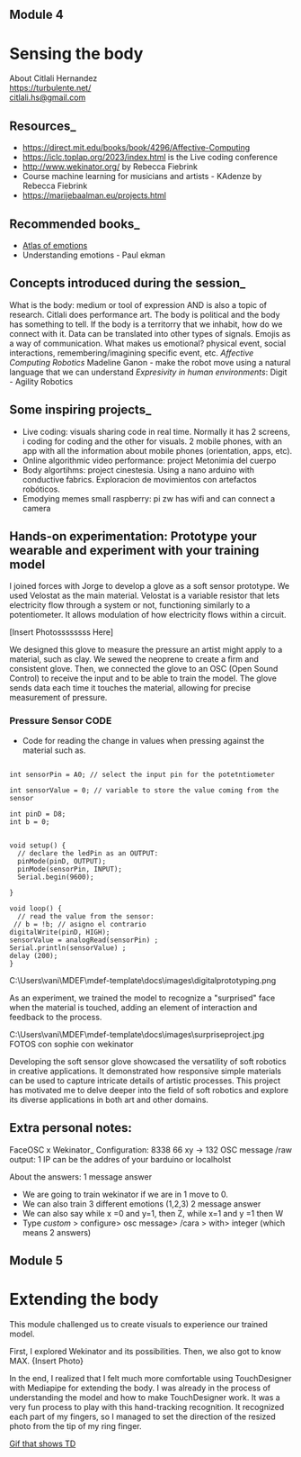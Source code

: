 ## Module 4
# Sensing the body
About Citlali Hernandez <br>
https://turbulente.net/ <br>
citlali.hs@gmail.com <br>

## Resources_
- https://direct.mit.edu/books/book/4296/Affective-Computing
- https://iclc.toplap.org/2023/index.html is the Live coding conference
- http://www.wekinator.org/ by Rebecca Fiebrink 
- Course machine learning for musicians and artists - KAdenze by Rebecca Fiebrink 
- https://marijebaalman.eu/projects.html
## Recommended books_
- [Atlas of emotions](https://atlasofemotions.org/)
- Understanding emotions - Paul ekman 


## Concepts introduced during the session_
What is the body: medium or tool of expression AND is also a topic of research. Citlali does performance art. The body is political and the body has something to tell. 
If the body is a territorry that we inhabit, how do we connect with it. 
Data can be translated into other types of signals. 
Emojis as a way of communication. 
What makes us emotional? physical event, social interactions, remembering/imagining specific event, etc. 
*Affective Computing*
*Robotics* Madeline Ganon - make the robot move using a natural language that we can understand
*Expresivity in human environments*: Digit - Agility Robotics


## Some inspiring projects_
- Live coding: visuals sharing code in real time. Normally it has 2 screens, i coding for coding and the other for visuals. 2 mobile phones, with an app with all the information about mobile phones (orientation, apps, etc). 
- Online algorithmic video performance: project Metonimia del cuerpo 
- Body algortihms: project cinestesia. Using a nano arduino with conductive fabrics. Exploracion de movimientos con artefactos robóticos. 
- Emodying memes small raspberry: pi zw has wifi and can connect a camera 

## Hands-on experimentation: Prototype your wearable and experiment with your training model

I joined forces with Jorge to develop a glove as a soft sensor prototype. We used Velostat as the main material. Velostat is a variable resistor that lets electricity flow through a system or not, functioning similarly to a potentiometer. It allows modulation of how electricity flows within a circuit.

[Insert Photossssssss Here]

We designed this glove to measure the pressure an artist might apply to a material, such as clay. We sewed the neoprene to create a firm and consistent glove. Then, we connected the glove to an OSC (Open Sound Control) to receive the input and to be able to train the model. The glove sends data each time it touches the material, allowing for precise measurement of pressure.

### Pressure Sensor CODE
* Code for reading the change in values when pressing against the material such as.

```

int sensorPin = A0; // select the input pin for the potetntiometer

int sensorValue = 0; // variable to store the value coming from the sensor

int pinD = D8;
int b = 0;


void setup() {
  // declare the ledPin as an OUTPUT:
  pinMode(pinD, OUTPUT);
  pinMode(sensorPin, INPUT);
  Serial.begin(9600);

}

void loop() {
  // read the value from the sensor:
 // b = !b; // asigno el contrario
digitalWrite(pinD, HIGH);
sensorValue = analogRead(sensorPin) ;
Serial.println(sensorValue) ;
delay (200);
}

```

C:\Users\vani\MDEF\mdef-template\docs\images\digitalprototyping.png

As an experiment, we trained the model to recognize a "surprised" face when the material is touched, adding an element of interaction and feedback to the process.

C:\Users\vani\MDEF\mdef-template\docs\images\surpriseproject.jpg
FOTOS con sophie con wekinator

Developing the soft sensor glove showcased the versatility of soft robotics in creative applications. It demonstrated how responsive simple materials can be used to capture intricate details of artistic processes. This project has motivated me to delve deeper into the field of soft robotics and explore its diverse applications in both art and other domains.

## Extra personal notes: 
FaceOSC x Wekinator_
Configuration: 
8338
66 xy -> 132
OSC message /raw
output: 1
IP can be the addres of your barduino or localholst

About the answers:
1 message answer
- We are going to train wekinator if we are in 1 move to 0. 
- We can also train 3 different emotions (1,2,3)
2 message answer
- We can also say while x =0 and y=1, then Z, while x=1 and y =1 then W
- Type *custom* > configure> osc message> /cara > with> integer (which means 2 answers)


## Module 5
# Extending the body 
This module challenged us to create visuals to experience our trained model.

First, I explored Wekinator and its possibilities. Then, we also got to know MAX.
{Insert Photo}

In the end, I realized that I felt much more comfortable using TouchDesigner with Mediapipe for extending the body. I was already in the process of understanding the model and how to make TouchDesigner work. It was a very fun process to play with this hand-tracking recognition. It recognized each part of my fingers, so I managed to set the direction of the resized photo from the tip of my ring finger.

[Gif that shows TD](../images/gifs/Recording2024-06-21025643-ezgif.com-video-to-gif-converter.gif)







